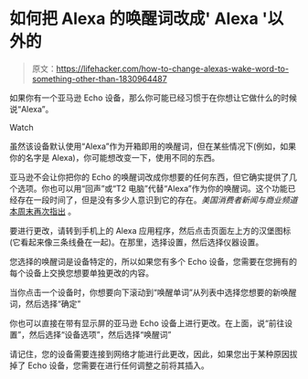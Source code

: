 # 如何把 Alexa 的唤醒词改成' Alexa '以外的

> 原文：<https://lifehacker.com/how-to-change-alexas-wake-word-to-something-other-than-1830964487>

如果你有一个亚马逊 Echo 设备，那么你可能已经习惯于在你想让它做什么的时候说“Alexa”。

Watch

虽然该设备默认使用“Alexa”作为开箱即用的唤醒词，但在某些情况下(例如，如果你的名字是 Alexa)，你可能想改变一下，使用不同的东西。

亚马逊不会让你把你的 Echo 的唤醒词改成你想要的任何东西，但它确实提供了几个选项。你也可以用“回声”或“T2 电脑”代替“Alexa”作为你的唤醒词。这个功能已经存在一段时间了，但是没有多少人意识到它的存在。*美国消费者新闻与商业频道* [本周末再次指出](https://www.cnbc.com/2018/12/07/how-to-change-amazon-alexas-name-on-echo.html) 。

要进行更改，请转到手机上的 Alexa 应用程序，然后点击页面左上方的汉堡图标(它看起来像三条线叠在一起)。在那里，选择设置，然后选择仪器设置。

您选择的唤醒词是设备特定的，所以如果您有多个 Echo 设备，您需要在您拥有的每个设备上交换您想要单独更改的内容。

当你点击一个设备时，你想要向下滚动到“唤醒单词”从列表中选择您想要的新唤醒词，然后选择“确定”

你也可以直接在带有显示屏的亚马逊 Echo 设备上进行更改。在上面，说“前往设置”，然后选择“设备选项”，然后选择“唤醒词”

请记住，您的设备需要连接到网络才能进行此更改，因此，如果您出于某种原因拔掉了 Echo 设备，您需要在进行任何调整之前将其插入。
